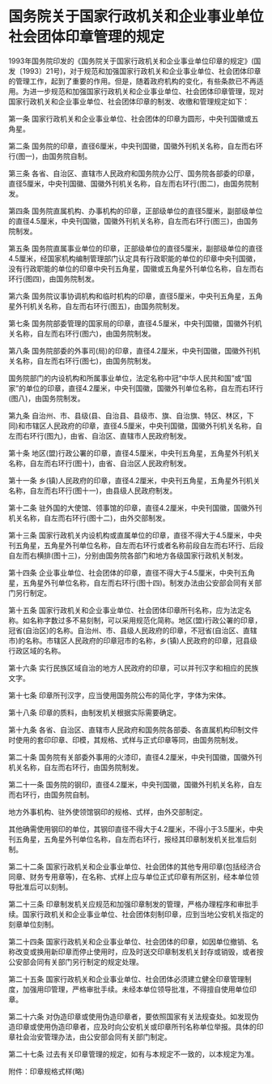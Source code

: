 # 国务院关于国家行政机关和企业事业单位社会团体印章管理的规定

<!-- INFO END -->

1993年国务院印发的《国务院关于国家行政机关和企业事业单位印章的规定》(国发〔1993〕21号)，对于规范和加强国家行政机关和企业事业单位、社会团体印章的管理工作，起到了重要的作用。但是，随着政府机构的变化，有些条款已不再适用。为进一步规范和加强国家行政机关和企业事业单位、社会团体印章管理，现对国家行政机关和企业事业单位、社会团体印章的制发、收缴和管理规定如下：

第一条 国家行政机关和企业事业单位、社会团体的印章为圆形，中央刊国徽或五角星。

第二条 国务院的印章，直径6厘米，中央刊国徽，国徽外刊机关名称，自左而右环行(图一)，由国务院自制。

第三条 各省、自治区、直辖市人民政府和国务院办公厅、国务院各部委的印章，直径5厘米，中央刊国徽、国徽外刊机关名称，自左而右环行(图二)，由国务院制发。

第四条 国务院直属机构、办事机构的印章，正部级单位的直径5厘米，副部级单位的直径4.5厘米，中央刊国徽，国徽外刊机关名称，自左而右环行(图三)，由国务院制发。

第五条 国务院直属事业单位的印章，正部级单位的直径5厘米，副部级单位的直径4.5厘米，经国家机构编制管理部门认定具有行政职能的单位的印章中央刊国徽，没有行政职能的单位的印章中央刊五角星，国徽或五角星外刊单位名称，自左而右环行(图四)，由国务院制发。

第六条 国务院议事协调机构和临时机构的印章，直径5厘米，中央刊五角星，五角星外刊机关名称，自左而右环行(图五)，由国务院制发。

第七条 国务院部委管理的国家局的印章，直径4.5厘米，中央刊国徽，国徽外刊机关名称，自左而右环行(图六)，由国务院制发。

第八条 国务院部委的外事司(局)的印章，直径4.2厘米，中央刊国徽，国徽外刊机关名称，自左而右环行(图七)，由国务院制发。

国务院部门的内设机构和所属事业单位，法定名称中冠“中华人民共和国”或“国家”的单位的印章，直径4.2厘米，中央刊国徽，国徽外刊单位名称，自左而右环行(图八)，由国务院制发。

第九条 自治州、市、县级(县、自治县、县级市、旗、自治旗、特区、林区，下同)和市辖区人民政府的印章，直径4.5厘米，中央刊国徽，国徽外刊机关名称，自左而右环行(图九)，由省、自治区、直辖市人民政府制发。

第十条 地区(盟)行政公署的印章，直径4.5厘米，中央刊五角星，五角星外刊机关名称，自左而右环行(图十)，由省、自治区人民政府制发。

第十一条 乡(镇)人民政府的印章，直径4.2厘米，中央刊五角星，五角星外刊机关名称，自左而右环行(图十一)，由县级人民政府制发。

第十二条 驻外国的大使馆、领事馆的印章，直径4.2厘米，中央刊国徽，国徽外刊机关名称，自左而右环行(图十二)，由外交部制发。

第十三条 国家行政机关内设机构或直属单位的印章，直径不得大于4.5厘米，中央刊五角星，五角星外刊单位名称，自左而右环行或者名称前段自左而右环行、后段自左而右横排(图十三)，分别由国务院各部门和地方各级国家行政机关制发。

第十四条 企业事业单位、社会团体的印章，直径不得大于4.5厘米，中央刊五角星，五角星外刊单位名称，自左而右环行(图十四)。制发办法由公安部会同有关部门另行制定。

第十五条 国家行政机关和企业事业单位、社会团体印章所刊名称，应为法定名称。如名称字数过多不易刻制，可以采用规范化简称。地区(盟)行政公署的印章，冠省(自治区)的名称。自治州、市、县级人民政府的印章，不冠省(自治区、直辖市)的名称。市辖区人民政府的印章冠市的名称，乡(镇)人民政府的印章，冠县级行政区域的名称。

第十六条 实行民族区域自治的地方人民政府的印章，可以并刊汉字和相应的民族文字。

第十七条 印章所刊汉字，应当使用国务院公布的简化字，字体为宋体。

第十八条 印章的质料，由制发机关根据实际需要确定。

第十九条 各省、自治区、直辖市人民政府和国务院各部委、各直属机构印制文件时使用的套印印章、印模，其规格、式样与正式印章等同，由国务院制发。

第二十条 国务院有关部委外事用的火漆印，直径4.2厘米，中央刊国徽，国徽外刊机关名称，自左而右环行，由国务院制发。

第二十一条 国务院的钢印，直径4.2厘米，中央刊国徽，国徽外刊机关名称，自左而右环行，由国务院自制。

地方外事机构、驻外使领馆钢印的规格、式样，由外交部制定。

其他确需使用钢印的单位，其钢印直径不得大于4.2厘米，不得小于3.5厘米，中央刊五角星，五角星外刊单位名称，自左而右环行，报经其印章制发机关批准后刻制。

第二十二条 国家行政机关和企业事业单位、社会团体的其他专用印章(包括经济合同章、财务专用章等)，在名称、式样上应与单位正式印章有所区别，经本单位领导批准后可以刻制。

第二十三条 印章制发机关应规范和加强印章制发的管理，严格办理程序和审批手续。国家行政机关和企业事业单位、社会团体刻制印章，应到当地公安机关指定的刻章单位刻制。

第二十四条 国家行政机关和企业事业单位、社会团体的印章，如因单位撤销、名称改变或换用新印章而停止使用时，应及时送交印章制发机关封存或销毁，或者按公安部会同有关部门另行制定的规定处理。

第二十五条 国家行政机关和企业事业单位、社会团体必须建立健全印章管理制度，加强用印管理，严格审批手续。未经本单位领导批准，不得擅自使用单位印章。

第二十六条 对伪造印章或使用伪造印章者，要依照国家有关法规查处。如发现伪造印章或使用伪造印章者，应及时向公安机关或印章所刊名称单位举报。具体的印章社会治安管理办法，由公安部会同有关部门制定。

第二十七条 过去有关印章管理的规定，如有与本规定不一致的，以本规定为准。

附件：印章规格式样(略)